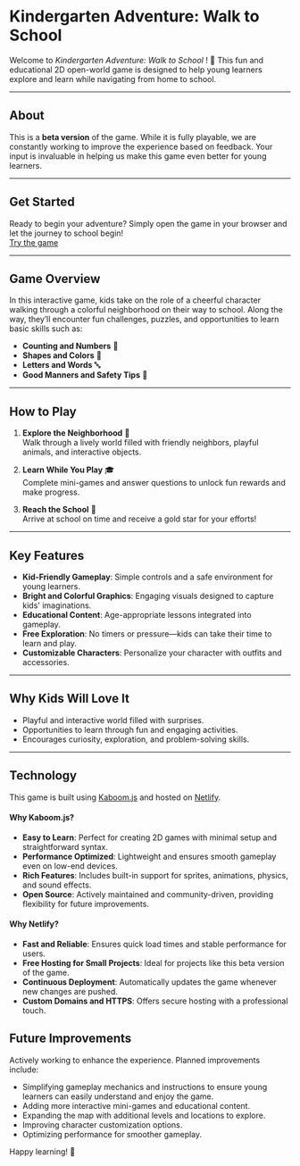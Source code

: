# **Kindergarten Adventure: Walk to School**

Welcome to *Kindergarten Adventure: Walk to School* ! 🌟 This fun and educational 2D open-world game is designed to help young learners explore and learn while navigating from home to school.

---
## **About**  
This is a **beta version** of the game. While it is fully playable, we are constantly working to improve the experience based on feedback. Your input is invaluable in helping us make this game even better for young learners.

---
## **Get Started**  
Ready to begin your adventure? Simply open the game in your browser and let the journey to school begin!  
[Try the game](https://shimmering-speculoos-1239f5.netlify.app/)

---
## **Game Overview**  
In this interactive game, kids take on the role of a cheerful character walking through a colorful neighborhood on their way to school. Along the way, they’ll encounter fun challenges, puzzles, and opportunities to learn basic skills such as:  
- **Counting and Numbers** 🧮  
- **Shapes and Colors** 🎨  
- **Letters and Words** 🔤  
- **Good Manners and Safety Tips** 🚦
  
---
## **How to Play**  

1. **Explore the Neighborhood** 🌳  
   Walk through a lively world filled with friendly neighbors, playful animals, and interactive objects.  

2. **Learn While You Play** 🎓  
   Complete mini-games and answer questions to unlock fun rewards and make progress.  

3. **Reach the School** 🏫  
   Arrive at school on time and receive a gold star for your efforts!  

---

## **Key Features**  
- **Kid-Friendly Gameplay**: Simple controls and a safe environment for young learners.  
- **Bright and Colorful Graphics**: Engaging visuals designed to capture kids' imaginations.  
- **Educational Content**: Age-appropriate lessons integrated into gameplay.  
- **Free Exploration**: No timers or pressure—kids can take their time to learn and play.  
- **Customizable Characters**: Personalize your character with outfits and accessories.  
---
## **Why Kids Will Love It**  
- Playful and interactive world filled with surprises.  
- Opportunities to learn through fun and engaging activities.  
- Encourages curiosity, exploration, and problem-solving skills.  
---
## **Technology**  
This game is built using [Kaboom.js](https://github.com/replit/kaboom) and hosted on [Netlify](https://www.netlify.com/).  
#### **Why Kaboom.js?**  
- **Easy to Learn**: Perfect for creating 2D games with minimal setup and straightforward syntax.  
- **Performance Optimized**: Lightweight and ensures smooth gameplay even on low-end devices.  
- **Rich Features**: Includes built-in support for sprites, animations, physics, and sound effects.  
- **Open Source**: Actively maintained and community-driven, providing flexibility for future improvements.  

#### **Why Netlify?**  
- **Fast and Reliable**: Ensures quick load times and stable performance for users.  
- **Free Hosting for Small Projects**: Ideal for projects like this beta version of the game.  
- **Continuous Deployment**: Automatically updates the game whenever new changes are pushed.  
- **Custom Domains and HTTPS**: Offers secure hosting with a professional touch.  

## **Future Improvements**  
Actively working to enhance the experience. Planned improvements include:  
- Simplifying gameplay mechanics and instructions to ensure young learners can easily understand and enjoy the game.
- Adding more interactive mini-games and educational content.  
- Expanding the map with additional levels and locations to explore.  
- Improving character customization options.  
- Optimizing performance for smoother gameplay.  
 
Happy learning! 🎉  
